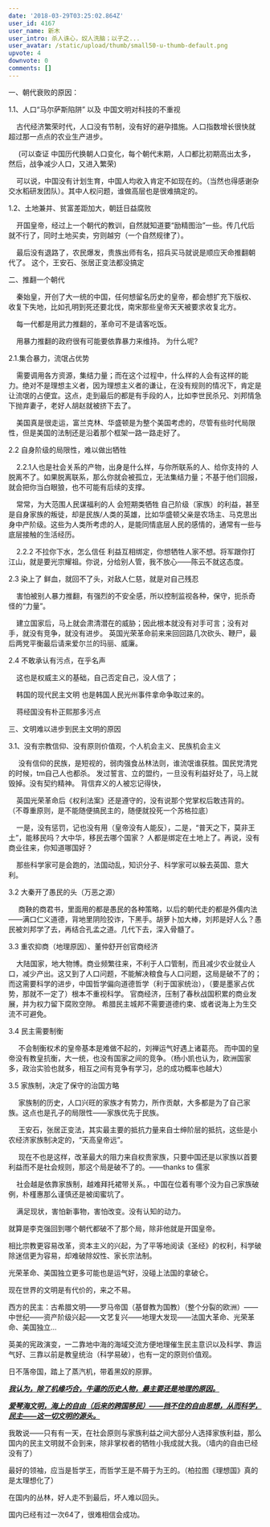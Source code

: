 ```yaml
---
date: '2018-03-29T03:25:02.864Z'
user_id: 4167
user_name: 新木
user_intro: 杀人诛心，奴人洗脑；以子之...
user_avatar: /static/upload/thumb/small50-u-thumb-default.png
upvote: 4
downvote: 0
comments: []
---
```


一、朝代衰败的原因：

1.1、人口“马尔萨斯陷阱” 以及 中国文明对科技的不重视    

    古代经济繁荣时代，人口没有节制，没有好的避孕措施。人口指数增长很快就超过那一点点的农业生产进步。

     (可以查证 中国历代换朝人口变化，每个朝代末期，人口都比初期高出太多，然后，战争减少人口，又进入繁荣)

    可以说，中国没有计划生育，中国人均收入肯定不如现在的。（当然也得感谢杂交水稻研发团队）。其中人权问题，谁做高层也是很难搞定的。

  

1.2、土地兼并、贫富差距加大，朝廷日益腐败

    开国皇帝，经过上一个朝代的教训，自然就知道要“励精图治”一些。传几代后就不行了，同时土地买卖，穷则越穷（一个自然规律了）。

    最后没有退路了，农民爆发，贵族出师有名，招兵买马就说是顺应天命推翻朝代了。 这个，王安石、张居正变法都没搞定

  

二、推翻一个朝代

    秦始皇，开创了大一统的中国，任何想留名历史的皇帝，都会想扩充下版权、收复下失地，比如孔明到死还要北伐，南宋那些皇帝天天被要求收复北方。

    每一代都是用武力推翻的，革命可不是请客吃饭。

    用暴力推翻的政府很有可能要依靠暴力来维持。 为什么呢?

  

2.1.集合暴力，流氓占优势

    需要调用各方资源，集结力量；而在这个过程中，什么样的人会有这样的能力。绝对不是理想主义者，因为理想主义者的谦让，在没有规则的情况下，肯定是让流氓的占便宜。这点，走到最后的都是有手段的人，比如李世民杀兄、刘邦情急下抛弃妻子，老好人胡赵就被挤下去了。

    美国真是很走运，富兰克林、华盛顿是为整个美国考虑的，尽管有些时代局限性，但是美国的法制还是沿着那个框架一路一路走好了。

  

2.2 自身阶级的局限性，难以做出牺牲

    2.2.1人也是社会关系的产物，出身是什么样，与你所联系的人、给你支持的 人脱离不了。如果脱离联系，那么你就会被孤立，无法集结力量；不基于他们回报，就会把你当白眼狼，也不可能有后续的支撑。

    常常，为大范围人民谋福利的人 会短期类牺牲 自己阶级（家族）的利益，甚至是自身家族的叛徒，却是民族/人类的英雄，比如华盛顿父亲是农场主、马克思出身中产阶级。这些为人类所考虑的人，是能同情底层人民的感情的，通常有一些与底层接触的生活经历。

    2.2.2 不拉你下水，怎么信任 利益互相绑定，你想牺牲人家不想。将军跟你打江山，就是要光宗耀祖。你说，分给别人管，我不放心——陈云不就这态度。

2.3 染上了 鲜血，就回不了头，对敌人仁慈，就是对自己残忍

    害怕被别人暴力推翻，有强烈的不安全感，所以控制监视各种，保守，扼杀奇怪的“力量”。

    建立国家后，马上就会肃清潜在的威胁；因此根本就没有对手可言；没有对手，就没有竞争，就没有进步。 英国光荣革命前来来回回路几次砍头、鞭尸，最后两党平衡最后请来爱尔兰的玛丽、威廉。

  

2.4 不敢承认有污点，在乎名声

    这也是权威主义的基础，自己否定自己，没人信了；

    韩国的现代民主文明 也是韩国人民光州事件拿命争取过来的。

    蒋经国没有朴正熙那多污点

  

三、文明难以进步到民主文明的原因

3.1、没有宗教信仰、没有原则价值观，个人机会主义、民族机会主义

     没有信仰的民族，是短视的，弱肉强食丛林法则，谁流氓谁获胜。国民党清党的时候，tm自己人也都杀。 发过誓言、立的盟约，一旦没有利益好处了，马上就毁掉。没有契约精神。 背信弃义的人被忘记得快，

    英国光荣革命后《权利法案》还是遵守的，没有说那个党掌权后敢违背的。 （不尊重原则，是不能随便搞民主的，随便就投死一个苏格拉底）

  

    一是，没有惩罚，记也没有用（皇帝没有人能反），二是，“普天之下，莫非王土”，能移民吗？大中华，移民去哪个国家？ 人都是绑定在土地上了。再说，没有商业往来，你知道哪国好？ 

    那些科学家可是会跑的，法国动乱，知识分子、科学家可以躲去英国、意大利。

  

3.2 大秦开了愚民的头（万恶之源）

     商鞅的商君书，里面用的都是愚民的各种策略，以后的朝代走的都是外儒内法——满口仁义道德，背地里阴险狡诈，下黑手。胡萝卜加大棒，刘邦是好人么？愚民被刘邦学了去，再结合孔孟之道。几代下去，深入骨髓了。

  

3.3 重农抑商（地理原因）、董仲舒开创官商经济

    大陆国家，地大物博。商业频繁往来，不利于人口管制，而且减少农业就业人口，减少产出。这又到了人口问题，不能解决粮食与人口问题，这局是破不了的；而这需要科学的进步，中国哲学偏向道德哲学（利于国家统治），（要是墨家占优势，那就不一定了）根本不重视科学。 官商经济，压制了春秋战国积累的商业发展，并为权力留下腐败空隙。 希腊民主城邦不需要道德约束、或者说海上为生交流不可避免。

  

3.4 民主需要制衡

     不会制衡权术的皇帝基本是难做不起的，刘禅运气好遇上诸葛亮。 而中国的皇帝没有教皇抗衡，大一统，也没有国家之间的竞争。（杨小凯也认为，欧洲国家多，政治实验也就多，相互之间有竞争有学习，总的成功概率也越大）

  

3.5 家族制，决定了保守的治国方略

     家族制的历史，人口兴旺的家族才有势力，所作贡献，大多都是为了自己家族。这点也是孔子的局限性——家族优先于民族。

     王安石，张居正变法，其实最主要的抵抗力量来自士绅阶层的抵抗，这些是小农经济家族制决定的，“天高皇帝远”。

     现在不也是这样，改革最大的阻力来自权贵家族，只要中国还是以家族以首要利益而不是社会规则，那这个局是破不了的。——thanks to 儒家

    社会越是依靠家族制，越难拜托裙带关系。，中国在位着有哪个没为自己家族破例，朴槿惠那么谨慎还是被闺蜜坑了。

    满足现状，害怕新事物，害怕改变。没有认知的动力。

  

  

就算是李克强回到哪个朝代都破不了那个局，除非他就是开国皇帝。

相比宗教更容易改革，资本主义的兴起，为了平等地阅读《圣经》的权利，科学破除迷信更为容易，却难破除奴性、家长宗法制。

光荣革命、美国独立更多可能也是运气好，没碰上法国的拿破仑。

现在世界的文明是有代价的，来之不易。

西方的民主：古希腊文明——罗马帝国（基督教为国教）（整个分裂的欧洲）——中世纪——资产阶级兴起——文艺复兴——地理大发现——法国大革命、光荣革命、美国独立...

  

英美的宪政演变，一二靠地中海的海域交流方便地理催生民主意识以及科学、靠运气好、三靠以前是教皇统治（科学易破），也有一定的原则价值观。

日不落帝国，踏上了蒸汽机，带着黑奴的原罪。

  

***<u>我认为，除了机缘巧合，牛逼的历史人物，最主要还是地理的原因。</u>***

***<u>爱琴海文明，海上的自由（后来的跨国移民）——挡不住的自由思想，从而科学，民主——这一切文明的源头。</u>***

  

我敢说——只有有一天，在社会原则与家族利益之间大部分人选择家族利益，那么国内的民主文明就不会到来，除非掌权者的牺牲小我成就大我。（墙内的自由已经没有了）

  

最好的领袖，应当是哲学王，而哲学王是不屑于为王的。（柏拉图《理想国》真的是太理想化了）

在国内的丛林，好人走不到最后，坏人难以回头。  

国内已经有过一次64了，很难相信会成功。
